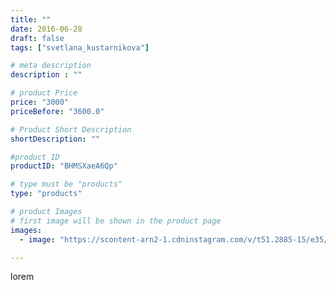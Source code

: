 ```yaml
---
title: ""
date: 2016-06-28
draft: false
tags: ["svetlana_kustarnikova"]

# meta description
description : ""

# product Price
price: "3000"
priceBefore: "3600.0"

# Product Short Description
shortDescription: ""

#product ID
productID: "BHMSXaeA6Qp"

# type must be "products"
type: "products"

# product Images
# first image will be shown in the product page
images:
  - image: "https://scontent-arn2-1.cdninstagram.com/v/t51.2885-15/e35/13561875_740746806028763_1020925681_n.jpg?se=7&tp=1&_nc_ht=scontent-arn2-1.cdninstagram.com&_nc_cat=111&_nc_ohc=yNPV63gr7JwAX_YdqoV&ccb=7-4&oh=5ac18685f2b0f30011ba426c5bfdbb82&oe=6082F29E&ig_cache_key=MTI4MjQ4MDc2NzY5OTc1NjA3Mw%3D%3D.2-ccb7-4"

---
```

lorem
